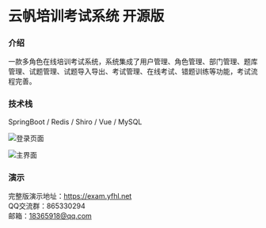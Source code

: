 # 云帆培训考试系统 开源版

### 介绍
一款多角色在线培训考试系统，系统集成了用户管理、角色管理、部门管理、题库管理、试题管理、试题导入导出、考试管理、在线考试、错题训练等功能，考试流程完善。


### 技术栈
SpringBoot / Redis / Shiro / Vue / MySQL



![登录页面](https://images.gitee.com/uploads/images/2020/1019/182017_536e61c4_2189748.jpeg "Snipaste_2020-10-19_18-19-35.jpg")

![主界面](https://images.gitee.com/uploads/images/2020/1019/182239_4a87af30_2189748.jpeg "222.jpg")


### 演示
 
完整版演示地址：https://exam.yfhl.net    
QQ交流群：865330294      
邮箱：18365918@qq.com    
